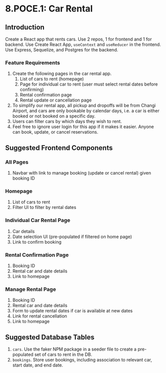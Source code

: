 # 8.POCE.1: Car Rental

## Introduction

Create a React app that rents cars. Use 2 repos, 1 for frontend and 1 for backend. Use Create React App, `useContext` and `useReducer` in the frontend. Use Express, Sequelize, and Postgres for the backend.

### Feature Requirements

1. Create the following pages in the car rental app.
   1. List of cars to rent \(homepage\)
   2. Page for individual car to rent \(user must select rental dates before confirming\)
   3. Rental confirmation page
   4. Rental update or cancellation page
2. To simplify our rental app, all pickup and dropoffs will be from Changi Airport, and cars are only bookable by calendar days, i.e. a car is either booked or not booked on a specific day.
3. Users can filter cars by which days they wish to rent.
4. Feel free to ignore user login for this app if it makes it easier. Anyone can book, update, or cancel reservations.

## Suggested Frontend Components

### All Pages

1. Navbar with link to manage booking \(update or cancel rental\) given booking ID

### Homepage

1. List of cars to rent
2. Filter UI to filter by rental dates

### Individual Car Rental Page

1. Car details
2. Date selection UI \(pre-populated if filtered on home page\)
3. Link to confirm booking

### Rental Confirmation Page

1. Booking ID
2. Rental car and date details
3. Link to homepage

### Manage Rental Page

1. Booking ID
2. Rental car and date details
3. Form to update rental dates if car is available at new dates
4. Link for rental cancellation
5. Link to homepage

## Suggested Database Tables

1. `cars`. Use the faker NPM package in a seeder file to create a pre-populated set of cars to rent in the DB.
2. `bookings`. Store user bookings, including association to relevant car, start date, and end date.

